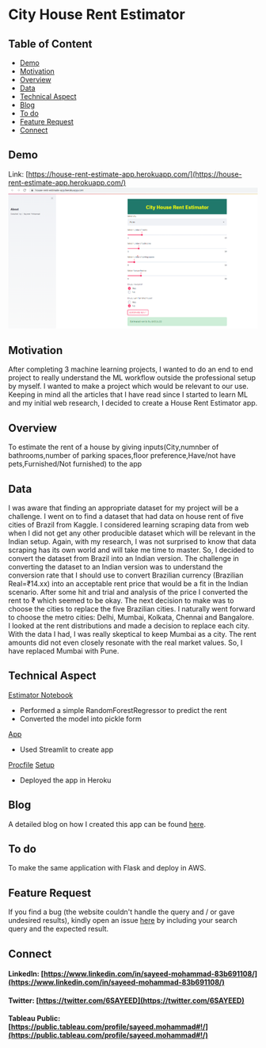 # City House Rent Estimator
## Table of Content
  * [Demo](#demo)
  * [Motivation](#motivation)
  * [Overview](#overview)
  * [Data](#data)
  * [Technical Aspect](#technical-aspect)
  * [Blog](#blog)
  * [To do](#to-do)
  * [Feature Request](#feature-request)
  * [Connect](#connect)
## Demo
Link: [https://house-rent-estimate-app.herokuapp.com/](https://house-rent-estimate-app.herokuapp.com/)
[![](https://github.com/sayeed245/house-rent-estimator/blob/main/house%20rent%20estimator.png)](https://house-rent-estimate-app.herokuapp.com/)
## Motivation
After completing 3 machine learning projects, I wanted to do an end to end project to really understand the ML workflow outside the professional setup by myself. I wanted to make a project which would be relevant to our use.  Keeping in mind all the articles that I have read since I started to learn ML and my initial web research, I decided to create a House Rent Estimator app. 
## Overview
To estimate the rent of a house by giving inputs(City,numnber of bathrooms,number of parking spaces,floor preference,Have/not have pets,Furnished/Not furnished) to the app
## Data
I was aware that finding an appropriate dataset for my project will be a challenge. I went on to find a dataset that had data on house rent of five cities of Brazil from Kaggle. I considered learning scraping data from web when I did not get any other producible dataset which will be relevant in the Indian setup. Again, with my research, I was not surprised to know that data scraping has its own world and will take me time to master. So, I decided to convert the dataset from Brazil into an Indian version. 
The challenge in converting the dataset to an Indian version was to understand the conversion rate that I should use to convert Brazilian currency (Brazilian Real=₹14.xx) into an acceptable rent price that would be a fit in the Indian scenario. After some hit and trial and analysis of the price I converted the rent to ₹ which seemed to be okay.
The next decision to make was to choose the cities to replace the five Brazilian cities. I naturally went forward to choose the metro cities: Delhi, Mumbai, Kolkata, Chennai and Bangalore. I looked at the rent distributions and made a decision to replace each city. With the data I had, I was really skeptical to keep Mumbai as a city. The rent amounts did not even closely resonate with the real market values. So, I have replaced Mumbai with Pune.

## Technical Aspect
[Estimator Notebook](https://github.com/sayeed245/house-rent-estimator/blob/main/estimator.ipynb)

   - Performed a simple RandomForestRegressor to predict the rent
   - Converted the model into pickle form

[App](https://github.com/sayeed245/house-rent-estimator/blob/main/app.py)
   - Used Streamlit to create app
   
[Procfile](https://github.com/sayeed245/house-rent-estimator/blob/main/Procfile)
[Setup](https://github.com/sayeed245/house-rent-estimator/blob/main/setup.sh)
    
   - Deployed the app in Heroku

## Blog
A detailed blog on how I created this app can be found [here](https://github.com/sayeed245/house-rent-estimator/blob/main/House%20Rent%20Estimator%20blog.pdf).

## To do
To make the same application with Flask and deploy in AWS.
   
## Feature Request
If you find a bug (the website couldn't handle the query and / or gave undesired results), kindly open an issue [here](https://github.com/sayeed245/Fraud-Detection/issues/new) by including your search query and the expected result.

## Connect
#### LinkedIn: [https://www.linkedin.com/in/sayeed-mohammad-83b691108/](https://www.linkedin.com/in/sayeed-mohammad-83b691108/)
#### Twitter: [https://twitter.com/6SAYEED](https://twitter.com/6SAYEED)
#### Tableau Public: [https://public.tableau.com/profile/sayeed.mohammad#!/](https://public.tableau.com/profile/sayeed.mohammad#!/)

